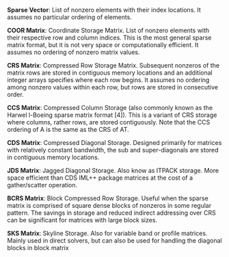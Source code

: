 **Sparse Vector**: List of nonzero elements with their
index locations. It assumes no particular ordering of elements.

**COOR Matrix**: Coordinate Storage Matrix. List of
nonzero elements with their respective row and
column indices. This is the most general sparse
matrix format, but it is not very space or computationally efficient. It assumes no ordering of
nonzero matrix values.

**CRS Matrix**: Compressed Row Storage Matrix.
Subsequent nonzeros of the matrix rows are
stored in contiguous memory locations and an
additional integer arrays specifies where each row
begins. It assumes no ordering among nonzero
values within each row, but rows are stored in
consecutive order.

**CCS Matrix**: Compressed Column Storage (also commonly known as the Harwel l-Boeing sparse matrix format [4]). This is a variant of CRS storage
where columns, rather rows, are stored contiguously. Note that the CCS ordering of A is the
same as the CRS of AT.

**CDS Matrix**: Compressed Diagonal Storage. Designed primarily for matrices with relatively constant bandwidth, the sub and super-diagonals
are stored in contiguous memory locations.

**JDS Matrix**: Jagged Diagonal Storage. Also know as
ITPACK storage. More space efficient than CDS IML++
package matrices at the cost of a gather/scatter operation.

**BCRS Matrix**: Block Compressed Row Storage. Useful when the sparse matrix is comprised of square
dense blocks of nonzeros in some regular pattern.
The savings in storage and reduced indirect addressing over CRS can be significant for matrices
with large block sizes.

**SKS Matrix**: Skyline Storage. Also for variable band
or profile matrices. Mainly used in direct solvers,
but can also be used for handling the diagonal
blocks in block matrix 
